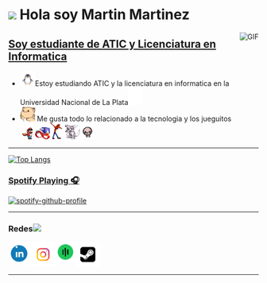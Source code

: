 # <img src="https://media.giphy.com/media/hvRJCLFzcasrR4ia7z/giphy.gif" width="21"> Hola soy Martin Martinez

<a href="https://es.wikipedia.org/wiki/GitHub"><img align="right" alt="GIF" height="160px" src="https://media.giphy.com/media/du3J3cXyzhj75IOgvA/giphy.gif" />

## Soy estudiante de ATIC y Licenciatura en Informatica   

- <a href="https://es.wikipedia.org/wiki/GNU/Linux"><img src="https://github.com/martimartineez/martimartineez/blob/main/penguin.gif" width="30"></a>Estoy estudiando ATIC y la licenciatura en informatica en la Universidad Nacional de La Plata<a href="https://www.info.unlp.edu.ar/"><img src="https://github.com/martimartineez/martimartineez/blob/main/Facu.gif" width="30">
- <a href="https://www.google.com/search?q=cat+&sca_esv=289e373ce865c05a&udm=2&biw=1700&bih=802&sxsrf=ACQVn087nUqrcUF1nDv0tvUy4-PXsSmq2g%3A1711615041135&ei=QSwFZqHsB5LQ1sQP0eWqyAY&ved=0ahUKEwjhkJP0xpaFAxUSqJUCHdGyCmkQ4dUDCBA&uact=5&oq=cat+&gs_lp=Egxnd3Mtd2l6LXNlcnAiBGNhdCAyBBAjGCcyDRAAGIAEGIoFGEMYsQMyChAAGIAEGIoFGEMyChAAGIAEGIoFGEMyChAAGIAEGIoFGEMyChAAGIAEGIoFGEMyEBAAGIAEGIoFGEMYsQMYgwEyChAAGIAEGIoFGEMyChAAGIAEGIoFGEMyCBAAGIAEGLEDSP0yUKQDWOcscAR4AJABAJgBVKAB6QGqAQEzuAEDyAEA-AEBmAIHoAL8AcICBRAAGIAEwgIOEAAYgAQYigUYsQMYgwHCAgQQABgDmAMAiAYBkgcBN6AHmhI&sclient=gws-wiz-serp#vhid=LqbY6uqf87_ubM&vssid=mosaic"><img src="https://github.com/martimartineez/martimartineez/blob/main/hyperkitty.gif" width="30" height="30"></a> Me gusta todo lo relacionado a la tecnologia y los jueguitos <a href="https://es.wikipedia.org/wiki/Super_Mario_Bros._3"><img src="https://github.com/martimartineez/martimartineez/blob/main/2d-mario-running.gif" width="30"></a><a href="https://es.wikipedia.org/wiki/Sonic_the_Hedgehog_(videojuego_de_1991)"><img src="https://github.com/martimartineez/martimartineez/blob/main/sonic-the-hedgehog-prey-fnf.gif" width="30"></a><a href="https://es.wikipedia.org/wiki/Crash_Bandicoot_(videojuego)"><img src="https://github.com/martimartineez/martimartineez/blob/main/crash.gif" width="30"><a href="https://es.wikipedia.org/wiki/Pok%C3%A9mon_diamante_y_Pok%C3%A9mon_perla"><img src="https://github.com/martimartineez/martimartineez/blob/main/dialga.gif" width="30"><a href="https://es.wikipedia.org/wiki/The_Binding_of_Isaac:_Rebirth"><img src="https://github.com/martimartineez/martimartineez/blob/main/isaac-dance.gif" width="30">










---


![Top Langs](https://github-readme-stats.vercel.app/api/top-langs/?username=martimartineez&layout=compact&theme=neon&hide=html,xslt,c,css)




### Spotify Playing 🎧


[![spotify-github-profile](https://spotify-github-profile.vercel.app/api/view?uid=hntqme6aln21xygk3s92jwbx6&cover_image=true&theme=default&show_offline=true&background_color=121212&interchange=true)](https://spotify-github-profile.vercel.app/api/view?uid=hntqme6aln21xygk3s92jwbx6&redirect=true)



---

### Redes<a href="https://gifyu.com/image/Zy2f"><img src="https://github.com/milaan9/milaan9/blob/main/Handshake.gif" width="60"></a>


[<img align="left" alt="martimartineez | LinkedIn" width="45" height="45px" src="https://github.com/martimartineez/martimartineez/blob/main/linkdin.gif"/>][linkedin]
[<img align="left" alt="martimartineez | Instagram" width="50" height="50px" src="https://github.com/martimartineez/martimartineez/blob/main/Instagram.gif" />][instagram]
[<img align="left" alt="martimartineez | Spotify"  width="40" height="40px" src="https://github.com/martimartineez/martimartineez/blob/main/Spotify.gif" />][Spotify]
[<img align="left" alt="martimartineez | Steam"  width="50" height="50px" src="https://github.com/martimartineez/martimartineez/blob/main/Steam.gif" />][Steam]


<br />
<br />
<br />

---







[instagram]: https://www.instagram.com/martimartineez
[linkedin]: https://www.linkedin.com/in/martimartineez/
[Spotify]: https://open.spotify.com/user/hntqme6aln21xygk3s92jwbx6?si=749202fc8f0b4213
[Steam]: https://steamcommunity.com/id/martimartineez/



